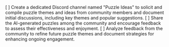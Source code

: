 [ ] Create a dedicated Discord channel named "Puzzle Ideas" to solicit and compile puzzle themes and ideas from community members and document initial discussions, including key themes and popular suggestions.
[ ] Share the AI-generated puzzles among the community and encourage feedback to assess their effectiveness and enjoyment.
[ ] Analyze feedback from the community to refine future puzzle themes and document strategies for enhancing ongoing engagement.